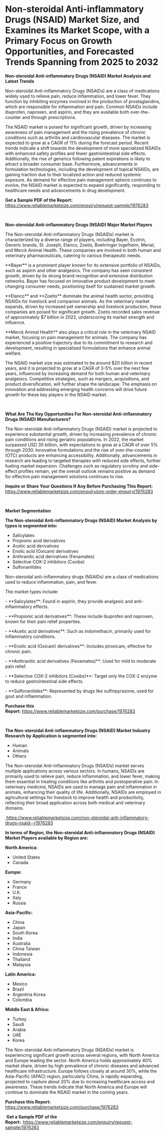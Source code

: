 <p><h1>Non-steroidal Anti-inflammatory Drugs (NSAID) Market Size, and Examines its Market Scope, with a Primary Focus on Growth Opportunities, and Forecasted Trends Spanning from 2025 to 2032</h1></p><p><strong>Non-steroidal Anti-inflammatory Drugs (NSAID) Market Analysis and Latest Trends</strong></p>
<p><p>Non-steroidal Anti-inflammatory Drugs (NSAIDs) are a class of medications widely used to relieve pain, reduce inflammation, and lower fever. They function by inhibiting enzymes involved in the production of prostaglandins, which are responsible for inflammation and pain. Common NSAIDs include ibuprofen, naproxen, and aspirin, and they are available both over-the-counter and through prescriptions. </p><p>The NSAID market is poised for significant growth, driven by increasing awareness of pain management and the rising prevalence of chronic conditions such as arthritis and cardiovascular diseases. The market is expected to grow at a CAGR of 11% during the forecast period. Recent trends indicate a shift towards the development of more specialized NSAIDs with enhanced safety profiles and fewer gastrointestinal side effects. Additionally, the rise of generics following patent expirations is likely to attract a broader consumer base. Furthermore, advancements in formulation technologies, including the development of topical NSAIDs, are gaining traction due to their localized action and reduced systemic exposure. As demand for effective pain management options continues to evolve, the NSAID market is expected to expand significantly, responding to healthcare needs and advancements in drug development.</p></p>
<p><strong>Get a Sample PDF of the Report:&nbsp;</strong> <a href="https://www.reliablemarketsize.com/enquiry/request-sample/1976283?utm_campaign=3320&utm_medium=2&utm_source=Github&utm_content=ia&utm_term=19042025&utm_id=non-steroidal-anti-inflammatory-drugs-nsaid">https://www.reliablemarketsize.com/enquiry/request-sample/1976283</a></p>
<p>&nbsp;</p>
<p><strong>Non-steroidal Anti-inflammatory Drugs (NSAID) Major Market Players</strong></p>
<p><p>The Non-steroidal Anti-inflammatory Drugs (NSAIDs) market is characterized by a diverse range of players, including Bayer, Ecotrin, Generic brands, St. Joseph, Elanco, Zoetis, Boehringer Ingelheim, Merial, and Merck Animal Health. These companies are involved in both human and veterinary pharmaceuticals, catering to various therapeutic needs.</p><p>**Bayer** is a prominent player known for its extensive portfolio of NSAIDs, such as aspirin and other analgesics. The company has seen consistent growth, driven by its strong brand recognition and extensive distribution networks. Bayer has focused on innovative product development to meet changing consumer needs, positioning itself for sustained market growth.</p><p>**Elanco** and **Zoetis** dominate the animal health sector, providing NSAIDs for livestock and companion animals. As the veterinary market expands, driven by increased pet ownership and livestock production, these companies are poised for significant growth. Zoetis recorded sales revenue of approximately $7 billion in 2022, underscoring its market strength and influence.</p><p>**Merck Animal Health** also plays a critical role in the veterinary NSAID market, focusing on pain management for animals. The company has experienced a positive trajectory due to its commitment to research and development, resulting in specialized formulations that enhance animal welfare.</p><p>The NSAID market size was estimated to be around $20 billion in recent years, and it is projected to grow at a CAGR of 3-5% over the next few years, influenced by increasing demand for both human and veterinary analgesics. Competitive strategies, such as mergers, acquisitions, and product diversification, will further shape the landscape. The emphasis on innovation and addressing emerging health concerns will drive future growth for these key players in the NSAID market.</p></p>
<p>&nbsp;</p>
<p><strong>What Are The Key Opportunities For Non-steroidal Anti-inflammatory Drugs (NSAID) Manufacturers?</strong></p>
<p><p>The Non-steroidal Anti-inflammatory Drugs (NSAID) market is projected to experience substantial growth, driven by increasing prevalence of chronic pain conditions and rising geriatric populations. In 2022, the market surpassed USD 30 billion, with expectations to grow at a CAGR of over 5% through 2030. Innovative formulations and the rise of over-the-counter (OTC) products are enhancing accessibility. Additionally, advancements in research are leading to targeted therapies with reduced side effects, further fueling market expansion. Challenges such as regulatory scrutiny and side-effect profiles remain, yet the overall outlook remains positive as demand for effective pain management solutions continues to rise.</p></p>
<p><strong>Inquire or Share Your Questions If Any Before Purchasing This Report:</strong> <a href="https://www.reliablemarketsize.com/enquiry/pre-order-enquiry/1976283?utm_campaign=3320&utm_medium=2&utm_source=Github&utm_content=ia&utm_term=19042025&utm_id=non-steroidal-anti-inflammatory-drugs-nsaid">https://www.reliablemarketsize.com/enquiry/pre-order-enquiry/1976283</a></p>
<p>&nbsp;</p>
<p><strong>Market Segmentation</strong></p>
<p><strong>The Non-steroidal Anti-inflammatory Drugs (NSAID) Market Analysis by types is segmented into:</strong></p>
<p><ul><li>Salicylates</li><li>Propionic acid derivatives</li><li>Acetic acid derivatives</li><li>Enolic acid (Oxicam) derivatives</li><li>Anthranilic acid derivatives (Fenamates)</li><li>Selective COX-2 inhibitors (Coxibs)</li><li>Sulfonanilides</li></ul></p>
<p><p>Non-steroidal anti-inflammatory drugs (NSAIDs) are a class of medications used to reduce inflammation, pain, and fever. </p><p>The market types include:</p><p>- **Salicylates**: Found in aspirin, they provide analgesic and anti-inflammatory effects.</p><p>- **Propionic acid derivatives**: These include ibuprofen and naproxen, known for their pain relief properties.</p><p>- **Acetic acid derivatives**: Such as indomethacin, primarily used for inflammatory conditions.</p><p>- **Enolic acid (Oxicam) derivatives**: Includes piroxicam, effective for chronic pain.</p><p>- **Anthranilic acid derivatives (Fenamates)**: Used for mild to moderate pain relief.</p><p>- **Selective COX-2 inhibitors (Coxibs)**: Target only the COX-2 enzyme to reduce gastrointestinal side effects.</p><p>- **Sulfonanilides**: Represented by drugs like sulfinpyrazone, used for gout and inflammation.</p></p>
<p><strong>Purchase this Report:&nbsp;</strong><a href="https://www.reliablemarketsize.com/purchase/1976283?utm_campaign=3320&utm_medium=2&utm_source=Github&utm_content=ia&utm_term=19042025&utm_id=non-steroidal-anti-inflammatory-drugs-nsaid">https://www.reliablemarketsize.com/purchase/1976283</a></p>
<p>&nbsp;</p>
<p><strong>The Non-steroidal Anti-inflammatory Drugs (NSAID) Market Industry Research by Application is segmented into:</strong></p>
<p><ul><li>Human</li><li>Animals</li><li>Others</li></ul></p>
<p><p>The Non-steroidal Anti-inflammatory Drugs (NSAIDs) market serves multiple applications across various sectors. In humans, NSAIDs are primarily used to relieve pain, reduce inflammation, and lower fever, making them essential in treating conditions like arthritis and postoperative pain. In veterinary medicine, NSAIDs are used to manage pain and inflammation in animals, enhancing their quality of life. Additionally, NSAIDs are employed in agricultural settings for livestock to improve health and productivity, reflecting their broad application across both medical and veterinary domains.</p></p>
<p><a href="https://www.reliablemarketsize.com/non-steroidal-anti-inflammatory-drugs-nsaid--r1976283?utm_campaign=3320&utm_medium=2&utm_source=Github&utm_content=ia&utm_term=19042025&utm_id=non-steroidal-anti-inflammatory-drugs-nsaid">&nbsp;https://www.reliablemarketsize.com/non-steroidal-anti-inflammatory-drugs-nsaid--r1976283</a></p>
<p><strong>In terms of Region, the Non-steroidal Anti-inflammatory Drugs (NSAID) Market Players available by Region are:</strong></p>
<p>
    <p> <strong> North America: </strong>
        <ul>
            <li>United States</li>
            <li>Canada</li>
        </ul>
        </p> 
    <p> <strong> Europe: </strong>
        <ul>
            <li>Germany</li>
            <li>France</li>
            <li>U.K.</li>
            <li>Italy</li>
            <li>Russia</li>
        </ul>
        </p> 
    <p> <strong> Asia-Pacific: </strong>
        <ul>
            <li>China</li>
            <li>Japan</li>
            <li>South Korea</li>
            <li>India</li>
            <li>Australia</li>
            <li>China Taiwan</li>
            <li>Indonesia</li>
            <li>Thailand</li>
            <li>Malaysia</li>
        </ul>
        </p> 
    <p> <strong> Latin America: </strong>
        <ul>
            <li>Mexico</li>
            <li>Brazil</li>
            <li>Argentina Korea</li>
            <li>Colombia</li>
        </ul>
        </p> 
    <p> <strong> Middle East & Africa: </strong>
        <ul>
            <li>Turkey</li>
            <li>Saudi</li>
            <li>Arabia</li>
            <li>UAE</li>
            <li>Korea</li>
        </ul>
    </p>
    </p>
<p><p>The Non-steroidal Anti-inflammatory Drugs (NSAIDs) market is experiencing significant growth across several regions, with North America and Europe leading the sector. North America holds approximately 40% market share, driven by high prevalence of chronic diseases and advanced healthcare infrastructure. Europe follows closely at around 30%, while the Asia-Pacific (APAC) region, particularly China, is rapidly expanding, projected to capture about 20% due to increasing healthcare access and awareness. These trends indicate that North America and Europe will continue to dominate the NSAID market in the coming years.</p></p>
<p><strong>Purchase this Report: </strong><a href="https://www.reliablemarketsize.com/purchase/1976283?utm_campaign=3320&utm_medium=2&utm_source=Github&utm_content=ia&utm_term=19042025&utm_id=non-steroidal-anti-inflammatory-drugs-nsaid">https://www.reliablemarketsize.com/purchase/1976283</a></p>
<p>&nbsp;<strong>Get a Sample PDF of the Report:&nbsp;&nbsp;</strong><a href="https://www.reliablemarketsize.com/enquiry/request-sample/1976283?utm_campaign=3320&utm_medium=2&utm_source=Github&utm_content=ia&utm_term=19042025&utm_id=non-steroidal-anti-inflammatory-drugs-nsaid">https://www.reliablemarketsize.com/enquiry/request-sample/1976283</a></p>
<p><strong></strong></p>
<p><p></p><p></p><p></p></p>